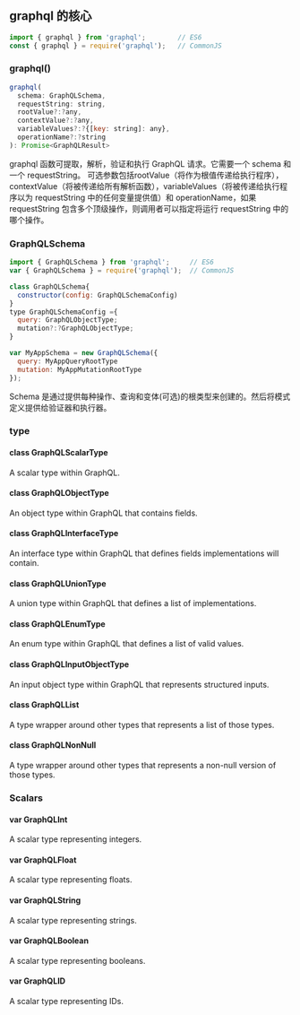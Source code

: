 ## graphql 的核心

```js
import { graphql } from 'graphql';        // ES6
const { graphql } = require('graphql');   // CommonJS
```

### graphql()

```js
graphql( 
  schema: GraphQLSchema, 
  requestString: string, 
  rootValue?:?any, 
  contextValue?:?any, 
  variableValues?:?{[key: string]: any}, 
  operationName?:?string 
): Promise<GraphQLResult>
```

graphql 函数可提取，解析，验证和执行 GraphQL 请求。它需要一个 schema 和一个 requestString。 可选参数包括rootValue（将作为根值传递给执行程序），contextValue（将被传递给所有解析函数），variableValues（将被传递给执行程序以为 requestString 中的任何变量提供值）和 operationName，如果 requestString 包含多个顶级操作，则调用者可以指定将运行 requestString 中的哪个操作。

### GraphQLSchema

```js
import { GraphQLSchema } from 'graphql';     // ES6
var { GraphQLSchema } = require('graphql');  // CommonJS
```

```js
class GraphQLSchema{
  constructor(config: GraphQLSchemaConfig)
} 
type GraphQLSchemaConfig ={ 
  query: GraphQLObjectType; 
  mutation?:?GraphQLObjectType;
}

var MyAppSchema = new GraphQLSchema({
  query: MyAppQueryRootType 
  mutation: MyAppMutationRootType 
});
```

Schema 是通过提供每种操作、查询和变体(可选)的根类型来创建的。然后将模式定义提供给验证器和执行器。

### type

#### class GraphQLScalarType
A scalar type within GraphQL.
#### class GraphQLObjectType
An object type within GraphQL that contains fields.
#### class GraphQLInterfaceType
An interface type within GraphQL that defines fields implementations will contain.
#### class GraphQLUnionType
A union type within GraphQL that defines a list of implementations.
#### class GraphQLEnumType
An enum type within GraphQL that defines a list of valid values.
#### class GraphQLInputObjectType
An input object type within GraphQL that represents structured inputs.
#### class GraphQLList
A type wrapper around other types that represents a list of those types.
#### class GraphQLNonNull
A type wrapper around other types that represents a non-null version of those types.

### Scalars

#### var GraphQLInt
A scalar type representing integers.
#### var GraphQLFloat
A scalar type representing floats.
#### var GraphQLString
A scalar type representing strings.
#### var GraphQLBoolean
A scalar type representing booleans.
#### var GraphQLID
A scalar type representing IDs.











